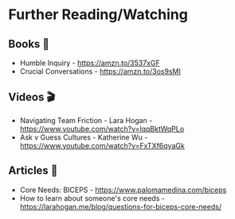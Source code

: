 # Further Reading/Watching


## Books 📕

* Humble Inquiry - https://amzn.to/3537xGF
* Crucial Conversations - https://amzn.to/3os9sMI

## Videos 🎬

* Navigating Team Friction - Lara Hogan - https://www.youtube.com/watch?v=lqqBktWqPLo
* Ask v Guess Cultures - Katherine Wu - https://www.youtube.com/watch?v=FxTXf6qyaGk

## Articles 📰

* Core Needs: BICEPS - https://www.palomamedina.com/biceps
* How to learn about someone's core needs - https://larahogan.me/blog/questions-for-biceps-core-needs/
